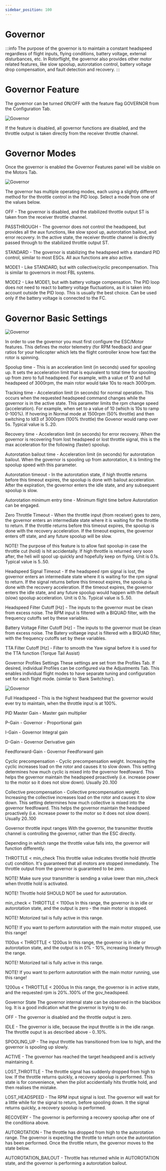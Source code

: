 ```yaml
---
sidebar_position: 100
---
```


# Governor
:::info
The purpose of the governor is to maintain a constant headspeed regardless of flight inputs, flying conditions, battery voltage, external disturbances, etc. In Rotorflight, the governor also provides other motor related features, like slow spoolup, autorotation control, battery voltage drop compensation, and fault detection and recovery.
:::

# Governor Feature
The governor can be turned ON/OFF with the feature flag GOVERNOR from the Configuration Tab.

![Governor](./img/governor-1.png)


If the feature is disabled, all governor functions are disabled, and the throttle output is taken directly from the receiver throttle channel.

# Governor Modes
Once the governor is enabled the Governor Features panel will be visible on the Motors Tab.

![Governor](./img/governor-2.png)

The governor has multiple operating modes, each using a slightly different method for the throttle control in the PID loop. Select a mode from one of the values below.

OFF - The governor is disabled, and the stabilized throttle output ST is taken from the receiver throttle channel.

PASSTHROUGH - The governor does not control the headspeed, but provides all the aux functions, like slow spool up, autorotation bailout, and error recovery. In the active state, the receiver throttle channel is directly passed through to the stabilized throttle output ST.

STANDARD - The governor is stabilizing the headspeed with a standard PID control, similar to most ESCs. All aux functions are also active.

MODE1 - Like STANDARD, but with collective/cyclic precompensation. This is similar to governors in most FBL systems.

MODE2 - Like MODE1, but with battery voltage compensation. The PID loop does not need to react to battery voltage fluctuations, as it is taken into account outside the PID loop. This is usually the best choice. Can be used only if the battery voltage is connected to the FC.

# Governor Basic Settings

![Governor](./img/governor-3.png)

In order to use the governor you must first configure the ESC/Motor features. This defines the motor telemetry (for RPM feedback) and gear ratios for your helicopter which lets the flight controller know how fast the rotor is spinning.

Spoolup time - This is an acceleration limit (in seconds) used for spooling up. It sets the acceleration limit that is equivalent to total time for spooling up from zero to full headspeed. For example, with a value of 10 and full headspeed of 3000rpm, the main rotor would take 10s to reach 3000rpm.

Tracking time - Acceleration limit (in seconds) for normal operation. This occurs when the requested headspeed command changes while the governor is in the active state. This parameter limits the rpm change speed (acceleration). For example, when set to a value of 10 (which is 10s to ramp 0-100%). If hovering in Normal mode at 1500rpm (50% throttle) and then switching to Idl3 of 3000rpm (100% throttle) the Govenor would ramp over 5s. Typical value is 5..20.

Recovery time - Acceleration limit (in seconds) for error recovery. When the governor is recovering from lost headspeed or lost throttle signal, this is the max acceleration for the following (faster) spoolup.

Autorotation bailout time - Acceleration limit (in seconds) for autorotation bailout. When the governor is spooling up from autorotation, it is limiting the spoolup speed with this parameter.

Autorotation timeout - In the autorotation state, if high throttle returns before this timeout expires, the spoolup is done with bailout acceleration. After the expiration, the governor enters the idle state, and any subsequent spoolup is slow.

Autorotation minimum entry time - Minimum flight time before Autorotation can be engaged.

Zero Throttle Timeout - When the throttle input (from receiver) goes to zero, the governor enters an intermediate state where it is waiting for the throttle to return. If the throttle returns before this timeout expires, the spoolup is done with the recovery acceleration. If the timeout expires, the governor enters off state, and any future spoolup will be slow.

NOTE! The purpose of this feature is to allow fast spoolup in case the throttle cut (hold) is hit accidentally. If high throttle is returned very soon after, the heli will spool up quickly and hopefully keep on flying. Unit is 0.1s. Typical value is 5..50.

Headspeed Signal Timeout - If the headspeed rpm signal is lost, the governor enters an intermediate state where it is waiting for the rpm signal to return. If the signal returns before this timeout expires, the spoolup is done with the recovery acceleration. If the timeout expires, the governor enters the idle state, and any future spoolup would happen with the default (slow) spoolup acceleration. Unit is 0.1s. Typical value is 5..50.

Headspeed Filter Cutoff [Hz] - The inputs to the governor must be clean from excess noise. The RPM input is filtered with a BIQUAD filter, with the frequency cutoffs set by these variables.

Battery Voltage Filter Cutoff [Hz] - The inputs to the governor must be clean from excess noise. The Batery voltaege input is filtered with a BIQUAD filter, with the frequency cutoffs set by these variables.

TTA Filter Cutoff [Hz] - Filter to smooth the Yaw signal before it is used for the TTA function (Torque Tail Assist)

Governor Profiles Settings
These settings are set from the Profiles Tab. If desired, individual Profiles can be configured via the Adjustments Tab. This enables individual flight modes to have separate tuning and configuration set for each flight mode. (similar to 'Bank Switching').

![Governor](./img/governor-4.png)

Full Headspeed - This is the highest headspeed that the governor would ever try to maintain, when the throttle input is at 100%.

PID Master Gain - Master gain multiplier

P-Gain - Governor - Proportional gain

I-Gain - Governor Integral gain

D-Gain - Governor Derivative gain

Feedforward-Gain - Governor Feedforward gain

Cyclic precompensation - Cyclic precompensation weight. Increasing the cyclic increases load on the rotor and causes it to slow down. This setting determines how much cyclic is mixed into the governor feedfoward. This helps the governor maintain the headspeed proactively (i.e. increase power to the motor so it does not slow down). Usually 20..100

Collective precompensation - Collective precompensation weight. Increasing the collective increases load on the rotor and causes it to slow down. This setting determines how much collective is mixed into the governor feedfoward. This helps the governor maintain the headspeed proactively (i.e. increase power to the motor so it does not slow down). Usually 20..100

Governor throttle input ranges
With the governor, the transmitter throttle channel is controlling the governor, rather than the ESC directly.

Depending in which range the throttle value falls into, the governor will function differently.

THROTTLE < min_check
This throttle value indicates throttle hold (throttle cut) condition. It's guaranteed that all motors are stopped immediately. The throttle output from the governor is guaranteed to be zero.

NOTE! Make sure your transmitter is sending a value lower than min_check when throttle hold is activated.

NOTE! Throttle hold SHOULD NOT be used for autorotation.

min_check < THROTTLE < 1100us
In this range, the governor is in idle or autorotation state, and the output is zero - the main motor is stopped.

NOTE! Motorized tail is fully active in this range.

NOTE! If you want to perform autorotation with the main motor stopped, use this range!

1100us < THROTTLE < 1200us
In this range, the governor is in idle or autorotation state, and the output is in 0% - 10%, increasing linearly through the range.

NOTE! Motorized tail is fully active in this range.

NOTE! If you want to perform autorotation with the main motor running, use this range!

1200us < THROTTLE < 2000us
In this range, the governor is in active state, and the requested rpm is 20%..100% of the gov_headspeed.

Governor State
The governor internal state can be observed in the blackbox log. It is a good indication what the governor is trying to do.

OFF - The governor is disabled and the throttle output is zero.

IDLE - The governor is idle, because the input throttle is in the idle range. The throttle ouput is as described above - 0..10%.

SPOOLING_UP - The input throttle has transitioned from low to high, and the governor is spooling up slowly.

ACTIVE - The governor has reached the target headspeed and is actively maintaining it.

LOST_THROTTLE - The throttle signal has suddenly dropped from high to low. If the throttle returns quickly, a recovery spoolup is performed. This state is for convenience, when the pilot accidentially hits throttle hold, and then realises the mistake.

LOST_HEADSPEED - The RPM input signal is lost. The governor will wait for a little while for the signal to return, before spooling down. It the signal returns quickly, a recovery spoolup is performed.

RECOVERY - The governor is performing a recovery spoolup after one of the conditiona above.

AUTOROTATION - The throttle has dropped from high to the autorotation range. The governor is expecting the throttle to return once the autorotation has been performed. Once the throttle return, the governor moves to the state below.

AUTOROTATION_BAILOUT - Throttle has returned while in AUTOROTATION state, and the governor is performing a autorotation bailout.